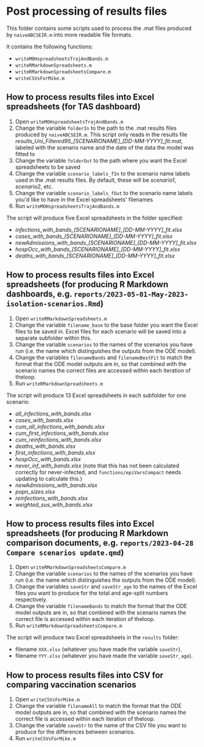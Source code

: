 # Post processing of results files

This folder contains some scripts used to process the .mat files produced by `naiveABCSEIR.m` into more readable file formats.

It contains the following functions:
- `writeMOHspreadsheetsTrajAndBands.m`
- `writeRMarkdownSpreadsheets.m`
- `writeRMarkdownSpreadsheetsCompare.m`
- `writeCSVsForMike.m`

## How to process results files into Excel spreadsheets (for TAS dashboard)
1. Open `writeMOHspreadsheetsTrajAndBands.m`
2. Change the variable `folderIn` to the path to the .mat results files produced by `naiveABCSEIR.m`. This script only reads in the results file *results_Uni_Filtered95_[SCENARIONAME]_[DD-MM-YYYY]_fit.mat*, labeled with the scenario name and the date of the data the model was fitted to 
3. Change the variable `folderOut` to the path where you want the Excel spreadsheets to be saved
4. Change the variable `scenario_labels_fIn` to the scenario name labels used in the .mat results files. By default, these will be *scenario1*, *scenario2*, etc.
5. Change the variable `scenario_labels_fOut` to the scenario name labels you'd like to have in the Excel spreadsheets' filenames
6. Run `writeMOHspreadsheetsTrajAndBands.m`

The script will produce five Excel spreadsheets in the folder specified:
- *infections_with_bands_[SCENARIONAME]_[DD-MM-YYYY]_fit.xlsx*
- *cases_with_bands_[SCENARIONAME]_[DD-MM-YYYY]_fit.xlsx*
- *newAdmissions_with_bands_[SCENARIONAME]_[DD-MM-YYYY]_fit.xlsx*
- *hospOcc_with_bands_[SCENARIONAME]_[DD-MM-YYYY]_fit.xlsx*
- *deaths_with_bands_[SCENARIONAME]_[DD-MM-YYYY]_fit.xlsx*

## How to process results files into Excel spreadsheets (for producing R Markdown dashboards, e.g. `reports/2023-05-01-May-2023-isolation-scenarios.Rmd`)
1. Open `writeRMarkdownSpreadsheets.m`
2. Change the variable `filename_base` to the base folder you want the Excel files to be saved in. Excel files for each scenario will be saved into a separate subfolder within this.
3. Change the variable `scenarios` to the names of the scenarios you have run (i.e. the name which distinguishes the outputs from the ODE model).
4. Change the variables `filenameBands` and `filenameBestFit` to match the format that the ODE model outputs are in, so that combined with the scenario names the correct files are accessed within each iteration of theloop.
5. Run `writeRMarkdownSpreadsheets.m`

The script will produce 13 Excel spreadsheets in each subfolder for one scenario:
- *all_infections_with_bands.xlsx*
- *cases_with_bands.xlsx*
- *cum_all_infections_with_bands.xlsx*
- *cum_first_infections_with_bands.xlsx*
- *cum_reinfections_with_bands.xlsx*
- *deaths_with_bands.xlsx*
- *first_infections_with_bands.xlsx*
- *hospOcc_with_bands.xlsx*
- *never_inf_with_bands.xlsx* (note that this has not been calculated correctly for never-infected, and `functions/epiVarsCompact` needs updating to calculate this.)
- *newAdmissions_with_bands.xlsx*
- *popn_sizes.xlsx*
- *reinfections_with_bands.xlsx*
- *weighted_sus_with_bands.xlsx*

## How to process results files into Excel spreadsheets (for producing R Markdown comparison documents, e.g. `reports/2023-04-28 Compare scenarios update.qmd`)
1. Open `writeRMarkdownSpreadsheetsCompare.m`
2. Change the variable `scenarios` to the names of the scenarios you have run (i.e. the name which distinguishes the outputs from the ODE model).
3. Change the variables `saveStr` and `saveStr_age` to the names of the Excel files you want to produce for the total and age-split numbers respectively.
4. Change the variable `filenameBands` to match the format that the ODE model outputs are in, so that combined with the scenario names the correct file is accessed within each iteration of theloop.
5. Run `writeRMarkdownSpreadsheetsCompare.m`

The script will produce two Excel spreadsheets in the `results` folder:
- filename `XXX.xlsx` (whatever you have made the variable `saveStr`).
- filename `YYY.xlsx` (whatever you have made the variable `saveStr_age`).

## How to process results files into CSV for comparing vaccination scenarios
1. Open `writeCSVsForMike.m`
2. Change the variable `filenameAll` to match the format that the ODE model outputs are in, so that combined with the scenario names the correct file is accessed within each iteration of theloop.
3. Change the variable `saveStr` to the name of the CSV file you want to produce for the differences between scenarios.
5. Run `writeCSVsForMike.m`
